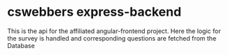 # cswebbers express-backend

This is the api for the affiliated angular-frontend project. Here the logic for the survey is handled and corresponding questions are fetched from the Database 
